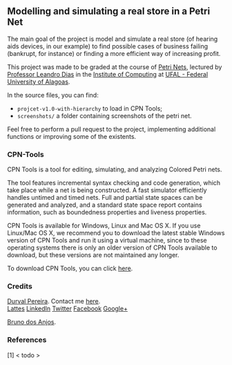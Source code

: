 ## Modelling and simulating a real store in a Petri Net

<nav style='font-align:justify'>The main goal of the project is model and simulate a real store (of hearing aids devices, in our example) to find possible cases of business failing (bankrupt, for instance) or finding a more efficient way of increasing profit.

This project was made to be graded at the course of <a href="https://sites.google.com/a/ic.ufal.br/andrelage/home/lectures/2015-2" target="_blank">Petri Nets</a>, lectured by <a href="https://github.com/proflage/" target="_blank">Professor Leandro Dias</a> in the <a href="http://www.ic.ufal.br" target="_blank">Institute of Computing</a> at <a href="http://www.ufal.edu.br" target="_blank">UFAL - Federal University of Alagoas</a>.

In the source files, you can find:

- `projcet-v1.0-with-hierarchy` to load in CPN Tools;
- `screenshots/` a folder containing screenshots of the petri net.

Feel free to perform a pull request to the project, implementing additional functions or improving some of the existents.<br>

</nav>

### CPN-Tools

CPN Tools is a tool for editing, simulating, and analyzing Colored Petri nets.

The tool features incremental syntax checking and code generation, which take place while a net is being constructed. A fast simulator efficiently handles untimed and timed nets. Full and partial state spaces can be generated and analyzed, and a standard state space report contains information, such as boundedness properties and liveness properties.

CPN Tools is available for Windows, Linux and Mac OS X. If you use Linux/Mac OS X, we recommend you to download the latest stable Windows version of CPN Tools and run it using a virtual machine, since to these operating systems there is only an older version of CPN Tools available to download, but these versions are not maintained any longer.

To download CPN Tools, you can click <a href='http://cpntools.org/download' target='_blank'>here</a>.

### Credits

<a href="http://www.durvalpereira.com.br" target="_blank">Durval Pereira</a>. Contact me  <a href="mailto:contato@durvalpereira.com.br">here</a>.<br>
<a href="http://bit.ly/durvallattes" target="_blank">Lattes</a> <a href="https://www.linkedin.com/in/durvalpereira">LinkedIn</a> <a href="http://twitter.com/DurvalPCN">Twitter</a> <a href="http://www.facebook.com/durvalpereiracn">Facebook</a> <a href="http://plus.google.com/+DurvalPereiraCesar">Google+</a>

<a href="#" target="_blank">Bruno dos Anjos</a>.

### References

[1] < todo > <br>